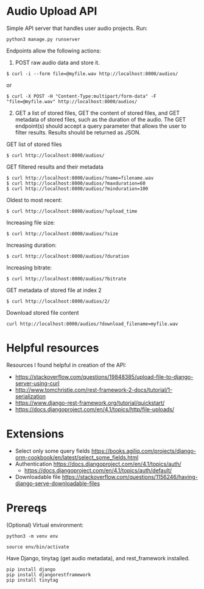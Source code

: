 # Audio Upload API
Simple API server that handles user audio projects. 
Run:
```
python3 manage.py runserver
```

Endpoints allow the following actions: 

1. POST raw audio data and store it. 

```
$ curl -i --form file=@myfile.wav http://localhost:8000/audios/
```
or
```
$ curl -X POST -H "Content-Type:multipart/form-data" -F "file=@myfile.wav" http://localhost:8000/audios/
```

2. GET a list of stored files, GET the content of stored files, and GET metadata of stored files, such as the duration of the audio. The GET endpoint(s) should accept a query parameter that allows the user to filter results. Results should be returned as JSON. 

GET list of stored files
```
$ curl http://localhost:8000/audios/
```

GET filtered results and their metadata
```
$ curl http://localhost:8000/audios/?name=filename.wav
$ curl http://localhost:8000/audios/?maxduration=60
$ curl http://localhost:8000/audios/?minduration=100
```

Oldest to most recent:
```
$ curl http://localhost:8000/audios/?upload_time
```
Increasing file size:
```
$ curl http://localhost:8000/audios/?size
```
Increasing duration:
```
$ curl http://localhost:8000/audios/?duration
```
Increasing bitrate:
```
$ curl http://localhost:8000/audios/?bitrate
```

GET metadata of stored file at index 2
```
$ curl http://localhost:8000/audios/2/
```

Download stored file content
```
curl http://localhost:8000/audios/?download_filename=myfile.wav
```

# Helpful resources
Resources I found helpful in creation of the API:
*  https://stackoverflow.com/questions/19848385/upload-file-to-django-server-using-curl
*  http://www.tomchristie.com/rest-framework-2-docs/tutorial/1-serialization
*  https://www.django-rest-framework.org/tutorial/quickstart/
*  https://docs.djangoproject.com/en/4.1/topics/http/file-uploads/

# Extensions
* Select only some query fields https://books.agiliq.com/projects/django-orm-cookbook/en/latest/select_some_fields.html
* Authentication https://docs.djangoproject.com/en/4.1/topics/auth/
    * https://docs.djangoproject.com/en/4.1/topics/auth/default/
* Downloadable file https://stackoverflow.com/questions/1156246/having-django-serve-downloadable-files

# Prereqs
(Optional) Virtual environment:
```
python3 -m venv env

source env/bin/activate
```

Have Django, tinytag (get audio metadata), and rest_framework installed.
```
pip install django
pip install djangorestframework
pip install tinytag

```
